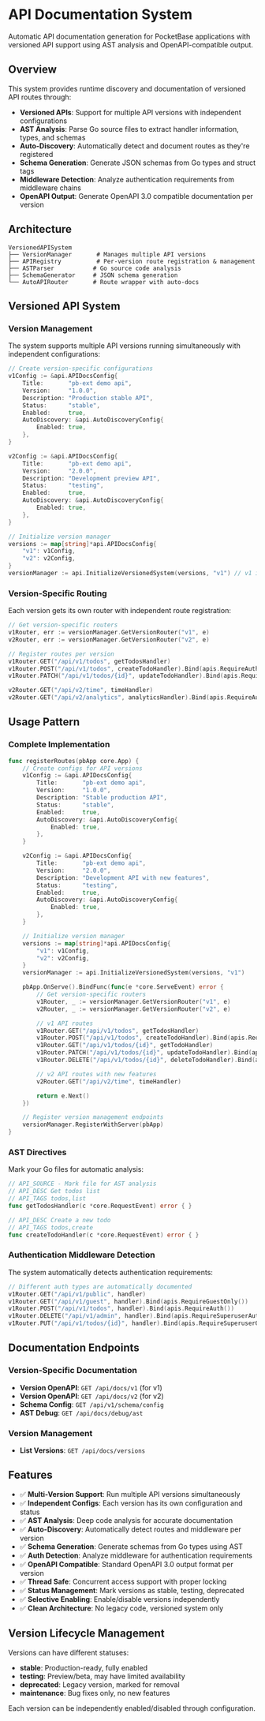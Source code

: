 # API Documentation System

Automatic API documentation generation for PocketBase applications with versioned API support using AST analysis and OpenAPI-compatible output.

## Overview

This system provides runtime discovery and documentation of versioned API routes through:
- **Versioned APIs**: Support for multiple API versions with independent configurations
- **AST Analysis**: Parse Go source files to extract handler information, types, and schemas
- **Auto-Discovery**: Automatically detect and document routes as they're registered
- **Schema Generation**: Generate JSON schemas from Go types and struct tags
- **Middleware Detection**: Analyze authentication requirements from middleware chains
- **OpenAPI Output**: Generate OpenAPI 3.0 compatible documentation per version

## Architecture

```
VersionedAPISystem
├── VersionManager       # Manages multiple API versions
├── APIRegistry          # Per-version route registration & management
├── ASTParser           # Go source code analysis
├── SchemaGenerator     # JSON schema generation
└── AutoAPIRouter       # Route wrapper with auto-docs
```

## Versioned API System

### Version Management

The system supports multiple API versions running simultaneously with independent configurations:

```go
// Create version-specific configurations
v1Config := &api.APIDocsConfig{
    Title:       "pb-ext demo api",
    Version:     "1.0.0",
    Description: "Production stable API",
    Status:      "stable",
    Enabled:     true,
    AutoDiscovery: &api.AutoDiscoveryConfig{
        Enabled: true,
    },
}

v2Config := &api.APIDocsConfig{
    Title:       "pb-ext demo api",
    Version:     "2.0.0",
    Description: "Development preview API",
    Status:      "testing",
    Enabled:     true,
    AutoDiscovery: &api.AutoDiscoveryConfig{
        Enabled: true,
    },
}

// Initialize version manager
versions := map[string]*api.APIDocsConfig{
    "v1": v1Config,
    "v2": v2Config,
}
versionManager := api.InitializeVersionedSystem(versions, "v1") // v1 is default
```

### Version-Specific Routing

Each version gets its own router with independent route registration:

```go
// Get version-specific routers
v1Router, err := versionManager.GetVersionRouter("v1", e)
v2Router, err := versionManager.GetVersionRouter("v2", e)

// Register routes per version
v1Router.GET("/api/v1/todos", getTodosHandler)
v1Router.POST("/api/v1/todos", createTodoHandler).Bind(apis.RequireAuth())
v1Router.PATCH("/api/v1/todos/{id}", updateTodoHandler).Bind(apis.RequireAuth())

v2Router.GET("/api/v2/time", timeHandler)
v2Router.GET("/api/v2/analytics", analyticsHandler).Bind(apis.RequireAuth())
```

## Usage Pattern

### Complete Implementation

```go
func registerRoutes(pbApp core.App) {
    // Create configs for API versions
    v1Config := &api.APIDocsConfig{
        Title:       "pb-ext demo api",
        Version:     "1.0.0",
        Description: "Stable production API",
        Status:      "stable",
        Enabled:     true,
        AutoDiscovery: &api.AutoDiscoveryConfig{
            Enabled: true,
        },
    }

    v2Config := &api.APIDocsConfig{
        Title:       "pb-ext demo api", 
        Version:     "2.0.0",
        Description: "Development API with new features",
        Status:      "testing",
        Enabled:     true,
        AutoDiscovery: &api.AutoDiscoveryConfig{
            Enabled: true,
        },
    }

    // Initialize version manager
    versions := map[string]*api.APIDocsConfig{
        "v1": v1Config,
        "v2": v2Config,
    }
    versionManager := api.InitializeVersionedSystem(versions, "v1")

    pbApp.OnServe().BindFunc(func(e *core.ServeEvent) error {
        // Get version-specific routers
        v1Router, _ := versionManager.GetVersionRouter("v1", e)
        v2Router, _ := versionManager.GetVersionRouter("v2", e)

        // v1 API routes
        v1Router.GET("/api/v1/todos", getTodosHandler)
        v1Router.POST("/api/v1/todos", createTodoHandler).Bind(apis.RequireAuth())
        v1Router.GET("/api/v1/todos/{id}", getTodoHandler)
        v1Router.PATCH("/api/v1/todos/{id}", updateTodoHandler).Bind(apis.RequireAuth())
        v1Router.DELETE("/api/v1/todos/{id}", deleteTodoHandler).Bind(apis.RequireAuth())

        // v2 API routes with new features
        v2Router.GET("/api/v2/time", timeHandler)

        return e.Next()
    })

    // Register version management endpoints
    versionManager.RegisterWithServer(pbApp)
}
```

### AST Directives

Mark your Go files for automatic analysis:

```go
// API_SOURCE - Mark file for AST analysis
// API_DESC Get todos list
// API_TAGS todos,list
func getTodosHandler(c *core.RequestEvent) error { }

// API_DESC Create a new todo
// API_TAGS todos,create
func createTodoHandler(c *core.RequestEvent) error { }
```

### Authentication Middleware Detection

The system automatically detects authentication requirements:

```go
// Different auth types are automatically documented
v1Router.GET("/api/v1/public", handler)                                    // No auth
v1Router.GET("/api/v1/guest", handler).Bind(apis.RequireGuestOnly())       // Guest only
v1Router.POST("/api/v1/todos", handler).Bind(apis.RequireAuth())            // Auth required
v1Router.DELETE("/api/v1/admin", handler).Bind(apis.RequireSuperuserAuth()) // Admin only
v1Router.PUT("/api/v1/todos/{id}", handler).Bind(apis.RequireSuperuserOrOwnerAuth("id")) // Owner/Admin
```

## Documentation Endpoints

### Version-Specific Documentation
- **Version OpenAPI**: `GET /api/docs/v1` (for v1)
- **Version OpenAPI**: `GET /api/docs/v2` (for v2)
- **Schema Config**: `GET /api/v1/schema/config`
- **AST Debug**: `GET /api/docs/debug/ast`

### Version Management
- **List Versions**: `GET /api/docs/versions`

## Features

- ✅ **Multi-Version Support**: Run multiple API versions simultaneously
- ✅ **Independent Configs**: Each version has its own configuration and status
- ✅ **AST Analysis**: Deep code analysis for accurate documentation
- ✅ **Auto-Discovery**: Automatically detect routes and middleware per version
- ✅ **Schema Generation**: Generate schemas from Go types using AST
- ✅ **Auth Detection**: Analyze middleware for authentication requirements
- ✅ **OpenAPI Compatible**: Standard OpenAPI 3.0 output format per version
- ✅ **Thread Safe**: Concurrent access support with proper locking
- ✅ **Status Management**: Mark versions as stable, testing, deprecated
- ✅ **Selective Enabling**: Enable/disable versions independently
- ✅ **Clean Architecture**: No legacy code, versioned system only

## Version Lifecycle Management

Versions can have different statuses:
- **stable**: Production-ready, fully enabled
- **testing**: Preview/beta, may have limited availability
- **deprecated**: Legacy version, marked for removal
- **maintenance**: Bug fixes only, no new features

Each version can be independently enabled/disabled through configuration.
